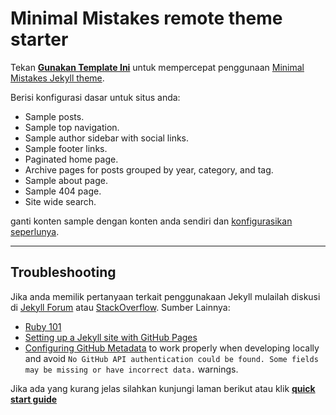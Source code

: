 # Minimal Mistakes remote theme starter

Tekan [**Gunakan Template Ini**](https://github.com/mmistakes/mm-github-pages-starter/generate) untuk mempercepat penggunaan [Minimal Mistakes Jekyll theme](https://github.com/mmistakes/minimal-mistakes).

Berisi konfigurasi dasar untuk situs anda:

- Sample posts.
- Sample top navigation.
- Sample author sidebar with social links.
- Sample footer links.
- Paginated home page.
- Archive pages for posts grouped by year, category, and tag.
- Sample about page.
- Sample 404 page.
- Site wide search.

ganti konten sample dengan konten anda sendiri dan [konfigurasikan seperlunya](https://mmistakes.github.io/minimal-mistakes/docs/configuration/).

---

## Troubleshooting

Jika anda memilik pertanyaan terkait penggunakaan Jekyll mulailah diskusi di [Jekyll Forum](https://talk.jekyllrb.com/) atau [StackOverflow](https://stackoverflow.com/questions/tagged/jekyll). Sumber Lainnya:

- [Ruby 101](https://jekyllrb.com/docs/ruby-101/)
- [Setting up a Jekyll site with GitHub Pages](https://jekyllrb.com/docs/github-pages/)
- [Configuring GitHub Metadata](https://github.com/jekyll/github-metadata/blob/master/docs/configuration.md#configuration) to work properly when developing locally and avoid `No GitHub API authentication could be found. Some fields may be missing or have incorrect data.` warnings.

Jika ada yang kurang jelas silahkan kunjungi laman berikut atau klik [**quick start guide**](https://mmistakes.github.io/minimal-mistakes/docs/quick-start-guide/)
